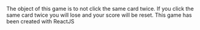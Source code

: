 The object of this game is to not click the same card twice. 
If you click the same card twice you will lose and your score will be reset.
This game has been created with ReactJS